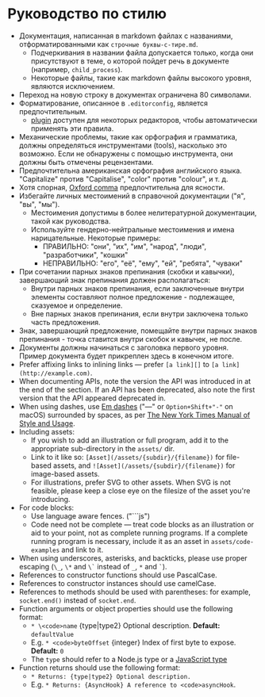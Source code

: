 # Руководство по стилю

* Документация, написанная в markdown файлах с названиями, отформатированными как `строчные буквы-с-тире.md`. 
  * Подчеркивания в названии файла допускается только, когда они присутствуют в теме, о которой пойдет речь в документе (например, `child_process`).
  * Некоторые файлы, такие как markdown файлы высокого уровня, являются исключением.
* Переход на новую строку в документах ограничена 80 символами.
* Форматирование, описанное в `.editorconfig`, является предпочтительным. 
  * [plugin](http://editorconfig.org/#download) доступен для некоторых редакторов, чтобы автоматически применять эти правила.
* Механические проблемы, такие как орфография и грамматика, должны определяться инструментами (tools), насколько это возможно. Если не обнаружены с помощью инструмента, они должны быть отмечены рецензентами.
* Предпочтительна американская орфография английского языка. "Capitalize" против "Capitalise", "color" против "colour", и т. д.
* Хотя спорная, [Oxford comma](https://en.wikipedia.org/wiki/Serial_comma) предпочтительна для ясности.
* Избегайте личных местоимений в справочной документации ("я", "вы", "мы"). 
  * Местоимения допустимы в более нелитературной документации, такой как руководства.
  * Используйте гендерно-нейтральные местоимения и имена нарицательные. Некоторые примеры: 
    * ПРАВИЛЬНО: "они", "их", "им", "народ", "люди", "разработчики", "кошки"
    * НЕПРАВИЛЬНО: "его", "её", "ему", "ей", "ребята", "чуваки"
* При сочетании парных знаков препинания (скобки и кавычки), завершающий знак препинания должен располагаться: 
  * Внутри парных знаков препинания, если заключенные внутри элементы составляют полное предложение - подлежащее, сказуемое и определение.
  * Вне парных знаков препинания, если внутри заключена только часть предложения.
* Знак, завершающий предложение, помещайте внутри парных знаков препинания - точка ставится внутри скобок и кавычек, не после.
* Документы должны начинаться с заголовка первого уровня. Пример документа будет прикреплен здесь в конечном итоге.
* Prefer affixing links to inlining links — prefer `[a link][]` to `[a link](http://example.com)`.
* When documenting APIs, note the version the API was introduced in at the end of the section. If an API has been deprecated, also note the first version that the API appeared deprecated in.
* When using dashes, use [Em dashes](https://en.wikipedia.org/wiki/Dash#Em_dash) ("—" or `Option+Shift+"-"` on macOS) surrounded by spaces, as per [The New York Times Manual of Style and Usage](https://en.wikipedia.org/wiki/The_New_York_Times_Manual_of_Style_and_Usage).
* Including assets: 
  * If you wish to add an illustration or full program, add it to the appropriate sub-directory in the `assets/` dir.
  * Link to it like so: `[Asset](/assets/{subdir}/{filename})` for file-based assets, and `![Asset](/assets/{subdir}/{filename})` for image-based assets.
  * For illustrations, prefer SVG to other assets. When SVG is not feasible, please keep a close eye on the filesize of the asset you're introducing.
* For code blocks: 
  * Use language aware fences. ("```js")
  * Code need not be complete — treat code blocks as an illustration or aid to your point, not as complete running programs. If a complete running program is necessary, include it as an asset in `assets/code-examples` and link to it.
* When using underscores, asterisks, and backticks, please use proper escaping (`\_`, `\*` and `` \` `` instead of `_`, `*` and `` ` ``).
* References to constructor functions should use PascalCase.
* References to constructor instances should use camelCase.
* References to methods should be used with parentheses: for example, `socket.end()` instead of `socket.end`.
* Function arguments or object properties should use the following format: 
  * `* \<code>name` {type|type2} Optional description. **Default:** `defaultValue`</code>
  * E.g. `* <code>byteOffset` {integer} Index of first byte to expose. **Default:** `0`</code>
  * The `type` should refer to a Node.js type or a [JavaScript type](https://developer.mozilla.org/en-US/docs/Web/JavaScript/Guide/Grammar_and_types#Data_structures_and_types)
* Function returns should use the following format: 
  * `* Returns: {type|type2} Optional description.`
  * E.g. `* Returns: {AsyncHook} A reference to <code>asyncHook`.</code>